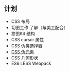 ## 计划

* CSS 布局
* 切图工作 了解（与美工配合）
* 拼图Kit 结构
* CSS cursor 属性
* CSS 伪类选择器
* [CSS 伪元素](https://developer.mozilla.org/zh-CN/docs/Web/CSS/Pseudo-elements)
* CSS 几何形状
* ES6 LESS Webpack

